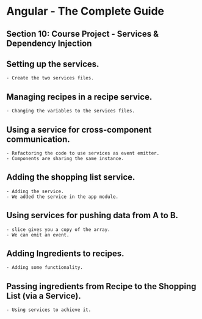 # Angular - The Complete Guide
## Section 10: Course Project - Services & Dependency Injection

## Setting up the services.
    - Create the two services files.

## Managing recipes in a recipe service.
    - Changing the variables to the services files.

## Using a service for cross-component communication.
    - Refactoring the code to use services as event emitter.
    - Components are sharing the same instance.

## Adding the shopping list service.
    - Adding the service.
    - We added the service in the app module.

## Using services for pushing data from A to B.
    - slice gives you a copy of the array.
    - We can emit an event.

## Adding Ingredients to recipes.
    - Adding some functionality.

## Passing ingredients from Recipe to the Shopping List (via a Service).
    - Using services to achieve it.